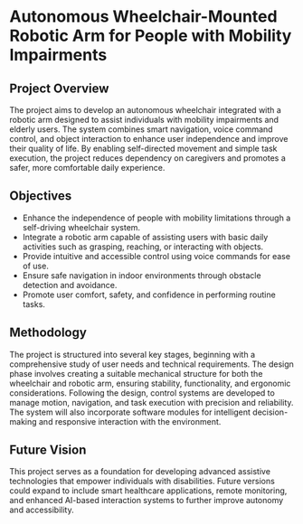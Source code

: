 <!DOCTYPE html>
<html lang="en">
<head>
  <meta charset="UTF-8" />
  <meta name="viewport" content="width=device-width, initial-scale=1.0" />
  <title>Autonomous Wheelchair-Mounted Robotic Arm</title>
</head>
<body>
  <h1>Autonomous Wheelchair-Mounted Robotic Arm for People with Mobility Impairments</h1>

  <h2>Project Overview</h2>
  <p>
    The project aims to develop an autonomous wheelchair integrated with a robotic arm designed to assist individuals with mobility impairments and elderly users. The system combines smart navigation, voice command control, and object interaction to enhance user independence and improve their quality of life. By enabling self-directed movement and simple task execution, the project reduces dependency on caregivers and promotes a safer, more comfortable daily experience.
  </p>

  <h2>Objectives</h2>
  <ul>
    <li>Enhance the independence of people with mobility limitations through a self-driving wheelchair system.</li>
    <li>Integrate a robotic arm capable of assisting users with basic daily activities such as grasping, reaching, or interacting with objects.</li>
    <li>Provide intuitive and accessible control using voice commands for ease of use.</li>
    <li>Ensure safe navigation in indoor environments through obstacle detection and avoidance.</li>
    <li>Promote user comfort, safety, and confidence in performing routine tasks.</li>
  </ul>

  <h2>Methodology</h2>
  <p>
    The project is structured into several key stages, beginning with a comprehensive study of user needs and technical requirements. The design phase involves creating a suitable mechanical structure for both the wheelchair and robotic arm, ensuring stability, functionality, and ergonomic considerations. Following the design, control systems are developed to manage motion, navigation, and task execution with precision and reliability. The system will also incorporate software modules for intelligent decision-making and responsive interaction with the environment.
  </p>

  <h2>Future Vision</h2>
  <p>
    This project serves as a foundation for developing advanced assistive technologies that empower individuals with disabilities. Future versions could expand to include smart healthcare applications, remote monitoring, and enhanced AI-based interaction systems to further improve autonomy and accessibility.
  </p>
</body>
</html>
